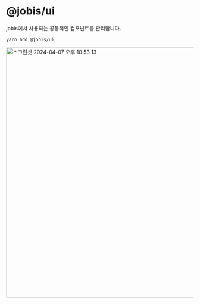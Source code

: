 # @jobis/ui
jobis에서 사용되는 공통적인 컴포넌트를 관리합니다.

```
yarn add @jobis/ui
```

<img width="672" alt="스크린샷 2024-04-07 오후 10 53 13" src="https://github.com/Team-return/JOBIS-FE/assets/102665117/9b06848b-18d6-4915-b688-d0259691c798">
